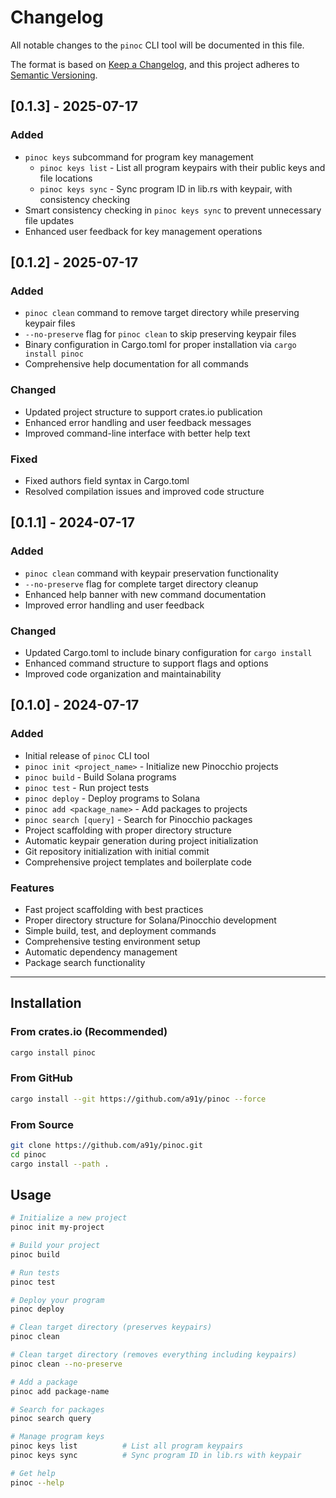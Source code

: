 # Changelog

All notable changes to the `pinoc` CLI tool will be documented in this file.

The format is based on [Keep a Changelog](https://keepachangelog.com/en/1.0.0/),
and this project adheres to [Semantic Versioning](https://semver.org/spec/v2.0.0.html).

## [0.1.3] - 2025-07-17

### Added

- `pinoc keys` subcommand for program key management
  - `pinoc keys list` - List all program keypairs with their public keys and file locations
  - `pinoc keys sync` - Sync program ID in lib.rs with keypair, with consistency checking
- Smart consistency checking in `pinoc keys sync` to prevent unnecessary file updates
- Enhanced user feedback for key management operations

## [0.1.2] - 2025-07-17

### Added

- `pinoc clean` command to remove target directory while preserving keypair files
- `--no-preserve` flag for `pinoc clean` to skip preserving keypair files
- Binary configuration in Cargo.toml for proper installation via `cargo install pinoc`
- Comprehensive help documentation for all commands

### Changed

- Updated project structure to support crates.io publication
- Enhanced error handling and user feedback messages
- Improved command-line interface with better help text

### Fixed

- Fixed authors field syntax in Cargo.toml
- Resolved compilation issues and improved code structure

## [0.1.1] - 2024-07-17

### Added

- `pinoc clean` command with keypair preservation functionality
- `--no-preserve` flag for complete target directory cleanup
- Enhanced help banner with new command documentation
- Improved error handling and user feedback

### Changed

- Updated Cargo.toml to include binary configuration for `cargo install`
- Enhanced command structure to support flags and options
- Improved code organization and maintainability

## [0.1.0] - 2024-07-17

### Added

- Initial release of `pinoc` CLI tool
- `pinoc init <project_name>` - Initialize new Pinocchio projects
- `pinoc build` - Build Solana programs
- `pinoc test` - Run project tests
- `pinoc deploy` - Deploy programs to Solana
- `pinoc add <package_name>` - Add packages to projects
- `pinoc search [query]` - Search for Pinocchio packages
- Project scaffolding with proper directory structure
- Automatic keypair generation during project initialization
- Git repository initialization with initial commit
- Comprehensive project templates and boilerplate code

### Features

- Fast project scaffolding with best practices
- Proper directory structure for Solana/Pinocchio development
- Simple build, test, and deployment commands
- Comprehensive testing environment setup
- Automatic dependency management
- Package search functionality

---

## Installation

### From crates.io (Recommended)

```bash
cargo install pinoc
```

### From GitHub

```bash
cargo install --git https://github.com/a91y/pinoc --force
```

### From Source

```bash
git clone https://github.com/a91y/pinoc.git
cd pinoc
cargo install --path .
```

## Usage

```bash
# Initialize a new project
pinoc init my-project

# Build your project
pinoc build

# Run tests
pinoc test

# Deploy your program
pinoc deploy

# Clean target directory (preserves keypairs)
pinoc clean

# Clean target directory (removes everything including keypairs)
pinoc clean --no-preserve

# Add a package
pinoc add package-name

# Search for packages
pinoc search query

# Manage program keys
pinoc keys list          # List all program keypairs
pinoc keys sync          # Sync program ID in lib.rs with keypair

# Get help
pinoc --help
```
